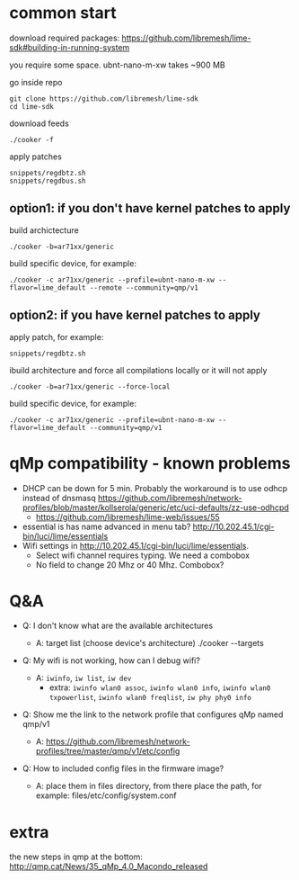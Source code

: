 # common start

download required packages: https://github.com/libremesh/lime-sdk#building-in-running-system

you require some space. ubnt-nano-m-xw takes ~900 MB

go inside repo

    git clone https://github.com/libremesh/lime-sdk
    cd lime-sdk

download feeds

    ./cooker -f

apply patches

    snippets/regdbtz.sh
    snippets/regdbus.sh

## option1: if you don't have kernel patches to apply

build archictecture

    ./cooker -b=ar71xx/generic

build specific device, for example:

    ./cooker -c ar71xx/generic --profile=ubnt-nano-m-xw --flavor=lime_default --remote --community=qmp/v1

## option2: if you have kernel patches to apply

apply patch, for example:

    snippets/regdbtz.sh

ibuild architecture and force all compilations locally or it will not apply

    ./cooker -b=ar71xx/generic --force-local

build specific device, for example:

    ./cooker -c ar71xx/generic --profile=ubnt-nano-m-xw --flavor=lime_default --community=qmp/v1

# qMp compatibility - known problems

- DHCP can be down for 5 min. Probably the workaround is to use odhcp instead of dnsmasq https://github.com/libremesh/network-profiles/blob/master/kollserola/generic/etc/uci-defaults/zz-use-odhcpd
    - https://github.com/libremesh/lime-web/issues/55
- essential is has name advanced in menu tab? http://10.202.45.1/cgi-bin/luci/lime/essentials
- Wifi settings in http://10.202.45.1/cgi-bin/luci/lime/essentials.
    - Select wifi channel requires typing. We need a combobox
    - No field to change 20 Mhz or 40 Mhz. Combobox?

# Q&A

- Q: I don't know what are the available architectures
    - A: target list (choose device's architecture)
        ./cooker --targets

- Q: My wifi is not working, how can I debug wifi?
    - A: `iwinfo`, `iw list`, `iw dev`
        - extra: `iwinfo wlan0 assoc`, `iwinfo wlan0 info`, `iwinfo wlan0 txpowerlist`, `iwinfo wlan0 freqlist`, `iw phy phy0 info`

- Q: Show me the link to the network profile that configures qMp named qmp/v1
    - A: https://github.com/libremesh/network-profiles/tree/master/qmp/v1/etc/config

- Q: How to included config files in the firmware image?
    - A: place them in files directory, from there place the path, for example: files/etc/config/system.conf

# extra

the new steps in qmp at the bottom: http://qmp.cat/News/35_qMp_4.0_Macondo_released
